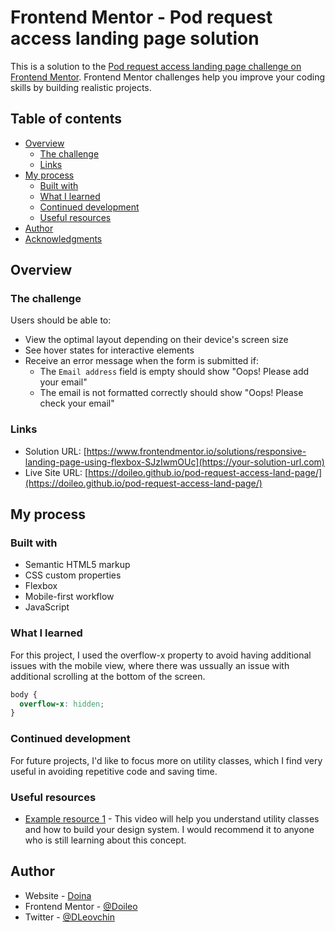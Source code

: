 # Frontend Mentor - Pod request access landing page solution

This is a solution to the [Pod request access landing page challenge on Frontend Mentor](https://www.frontendmentor.io/challenges/pod-request-access-landing-page-eyTmdkLSG). Frontend Mentor challenges help you improve your coding skills by building realistic projects. 

## Table of contents

- [Overview](#overview)
  - [The challenge](#the-challenge)
  - [Links](#links)
- [My process](#my-process)
  - [Built with](#built-with)
  - [What I learned](#what-i-learned)
  - [Continued development](#continued-development)
  - [Useful resources](#useful-resources)
- [Author](#author)
- [Acknowledgments](#acknowledgments)


## Overview

### The challenge

Users should be able to:

- View the optimal layout depending on their device's screen size
- See hover states for interactive elements
- Receive an error message when the form is submitted if:
  - The `Email address` field is empty should show "Oops! Please add your email"
  - The email is not formatted correctly should show "Oops! Please check your email"


### Links

- Solution URL: [https://www.frontendmentor.io/solutions/responsive-landing-page-using-flexbox-SJzIwmOUc](https://your-solution-url.com)
- Live Site URL: [https://doileo.github.io/pod-request-access-land-page/](https://doileo.github.io/pod-request-access-land-page/)

## My process

### Built with

- Semantic HTML5 markup
- CSS custom properties
- Flexbox
- Mobile-first workflow
- JavaScript


### What I learned

For this project, I used the overflow-x property to avoid having additional issues with the mobile view, where there was ussually an issue with additional scrolling at the bottom of the screen.


```css
body {
  overflow-x: hidden;
}
```


### Continued development

For future projects, I'd like to focus more on utility classes, which I find very useful in avoiding repetitive code and saving time.


### Useful resources

- [Example resource 1](https://www.youtube.com/watch?v=lRaL-8qZ0mM&t=2423s) - This video will help you understand utility classes and how to build your design system. I would recommend it to anyone who is still learning about this concept.


## Author

- Website - [Doina](https://doileo.github.io/pod-request-access-land-page/)
- Frontend Mentor - [@Doileo](https://www.frontendmentor.io/profile/Doileo)
- Twitter - [@DLeovchin](https://twitter.com/DLeovchin)
